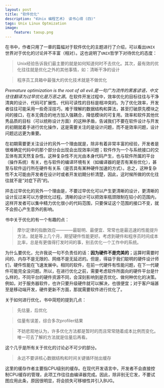 ```yaml
---
layout: post
title: "软件优化"
description: "《Unix 编程艺术》 读书心得 (四)"
tags: Unix Linux Optmization
image:
    feature: taoup.png
---
```


在书中，作者只用了一章的篇幅对于软件优化的主题进行了介绍，可以看出`UNIX`世界对于优化的讨论并不丰富（相对）。这也说明了`UNIX`哲学下对待优化的态度：

> Unix经验告诉我们最主要的就是如何知道何时不去优化。其次，最有效的优化往往就是优化之外的其他事情，如：清晰干净的设计

> 程序员工具箱中最强大的优化技术就是不做优化

*Premature optimization is the root of all evil.*是一句广为流传的黑客谚语，中文往往翻译为*过早优化是万恶之源*。在软件开发过程中，效率优化的目标往往与干净清爽的设计、代码可扩展性、代码可读性的目标是相冲突的。为了优化效率，开发者往往可能采用一些奇淫技巧，难于理解的数据结构和算法，甚至打破原先模块之间的接口，在本无偶合的地方加入强耦合，降低模块的可复用。效率和软件其他优秀品质的目标（可以统称设计方面）的这种矛盾，告诫我们不要在软件设计与开发的初期就着手进行优化操作，这是需要关注的是设计问题，而不是效率问题，设计问题远远更为重要。

在初期需要更关注设计的另外一个理由就是，除非有着非常丰富的经验，开发者是很难确定代码中的那个部分会出现会出现效率问题；软件作为一个与系统接口的交互体有其天然复杂性。这种复杂性不光光由本身代码产生，也与软件所属的平台（操作系统）有关，也与软件的编译环境有关（如编译器的是否有某些优化），甚至与软件运行所在硬件有关系（是否具有某种硬件加速的方式）。总之，这种复杂性不太可能由开发者在设计时或者开发初期分析清楚，因此，这时候所做的优化往往就不是“对症下药”的。

抨击过早优化的另外一个理由是，不要过早优化可以产生更清晰的设计，更清晰的设计反过来可以方便优化过程。清晰的设计可以把效率瓶颈限制在较小的范围内，这样开发者可以集中精力优化很小的代码范围，只要保证这个范围的接口不变，就不会担心产生意外的影响。

书中关于优化的有一个有趣的点：

> 摩尔定律的指数效应————最聪明、最便宜、常常也是最迅速的性能提升方法，就是等上几个月，期望硬件性能更好。考虑到硬件和程序员时间成本比率，总是有更值得打发时间的事，别去优化一个工作中的系统。

为什么要优化，允许我说一句不负责任的话：**因为硬件不是完美的**；运算时需要时间的、内存不是无限的、网络不是无延迟的。但是，得益于我们聪明的硬件设计师们，硬件性能在飞速发展中。相同的软件，在前一代硬件有性能问题，在下一代硬件可能完全没问题。所以，在进行优化之前，需要考虑软件所面向的硬件平台是什么样的，不同平台的硬件资源不同，会深刻影响到是否优化、做何种优化的决策。例如，对于服务器软件，也许只要升级硬件就可以解决，也很便宜；对于客户端甚至是移动端开发，硬件更新不方面，那就需要软件进行优化了。


关于如何进行优化，书中简短的提到几点：

> 先估量，后优化

> 估量有误差，综合多次profiler结果

> 不妨悲观地认为，许多优化方法都是暂时的而且常常随着成本比例而变化。唯一可去了解的方法就是估量后再看。

这个几乎是所有关于优化的讨论必不可少的部分。

> 永远不要讲核心数据结构和时间关键循环抛出缓存

这里的缓存作者主要指CPU级别的缓存。在现代开发语言中，开发者不会直接控制CPU缓存的管理，此项工作往往由编译器完成。因此，除非别无它发，不要试图应用此条，原因很明显，将会损失可移植性并引入BUG。

